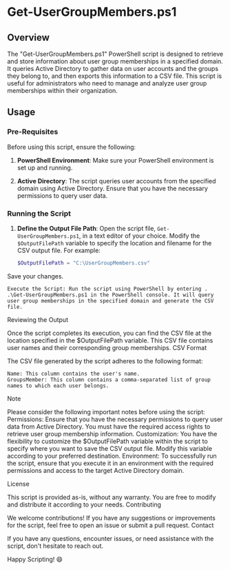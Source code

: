 # Get-UserGroupMembers.ps1

## Overview

The "Get-UserGroupMembers.ps1" PowerShell script is designed to retrieve and store information about user group memberships in a specified domain. It queries Active Directory to gather data on user accounts and the groups they belong to, and then exports this information to a CSV file. This script is useful for administrators who need to manage and analyze user group memberships within their organization.

## Usage

### Pre-Requisites

Before using this script, ensure the following:

1. **PowerShell Environment**: Make sure your PowerShell environment is set up and running.

2. **Active Directory**: The script queries user accounts from the specified domain using Active Directory. Ensure that you have the necessary permissions to query user data.

### Running the Script

1. **Define the Output File Path**: Open the script file, `Get-UserGroupMembers.ps1`, in a text editor of your choice. Modify the `$OutputFilePath` variable to specify the location and filename for the CSV output file. For example:

   ```powershell
   $OutputFilePath = "C:\UserGroupMembers.csv"
   ```
Save your changes.

    Execute the Script: Run the script using PowerShell by entering . .\Get-UserGroupMembers.ps1 in the PowerShell console. It will query user group memberships in the specified domain and generate the CSV file.

Reviewing the Output

Once the script completes its execution, you can find the CSV file at the location specified in the $OutputFilePath variable. This CSV file contains user names and their corresponding group memberships.
CSV Format

The CSV file generated by the script adheres to the following format:

    Name: This column contains the user's name.
    GroupsMember: This column contains a comma-separated list of group names to which each user belongs.

>[!Note]
>Please consider the following important notes before using the script:
>Permissions: Ensure that you have the necessary permissions to query user data from Active Directory. You must have the required access rights to retrieve user group membership information.
>Customization: You have the flexibility to customize the $OutputFilePath variable within the script to specify where you want to save the CSV output file. Modify this variable according to your preferred destination.
>Environment: To successfully run the script, ensure that you execute it in an environment with the required permissions and access to the target Active Directory domain.


License

This script is provided as-is, without any warranty. You are free to modify and distribute it according to your needs.
Contributing

We welcome contributions! If you have any suggestions or improvements for the script, feel free to open an issue or submit a pull request.
Contact

If you have any questions, encounter issues, or need assistance with the script, don't hesitate to reach out.

Happy Scripting! 😄
